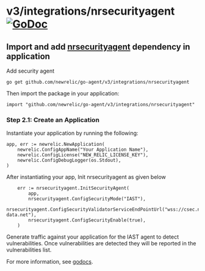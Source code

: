 # v3/integrations/nrsecurityagent [![GoDoc](https://godoc.org/github.com/newrelic/go-agent/v3/integrations/nrsecurityagent?status.svg)](https://godoc.org/github.com/newrelic/go-agent/v3/integrations/nrsecurityagent)


## Import and add [nrsecurityagent](https://github.com/newrelic/go-agent/v3/integrations/nrsecurityagent) dependency in application
Add security agent

```
go get github.com/newrelic/go-agent/v3/integrations/nrsecurityagent 
```
Then import the package in your application:

```
import "github.com/newrelic/go-agent/v3/integrations/nrsecurityagent"
```

### Step 2.1: Create an Application

Instantiate your application by running the following:
```
app, err := newrelic.NewApplication(
    newrelic.ConfigAppName("Your Application Name"),
    newrelic.ConfigLicense("NEW_RELIC_LICENSE_KEY"),
    newrelic.ConfigDebugLogger(os.Stdout),
)
```

After instantiating your app, Init nrsecurityagent as given below

```
    err := nrsecurityagent.InitSecurityAgent(
        app,
       	nrsecurityagent.ConfigSecurityMode("IAST"),
        nrsecurityagent.ConfigSecurityValidatorServiceEndPointUrl("wss://csec.nr-data.net"),
        nrsecurityagent.ConfigSecurityEnable(true),
    )
```

Generate traffic against your application for the IAST agent to detect vulnerabilities. Once vulnerabilities are detected they will be reported in the vulnerabilities list.

For more information, see
[godocs](https://godoc.org/github.com/newrelic/go-agent/v3/integrations/nrsecurityagent).
